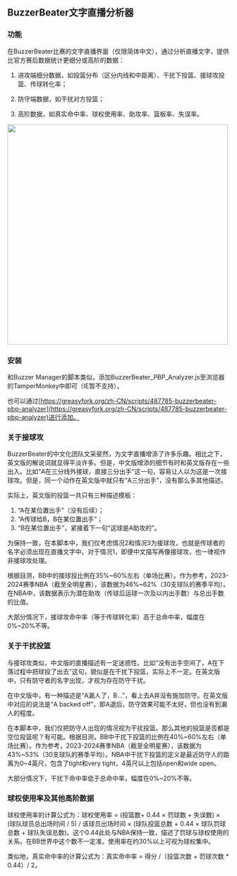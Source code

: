 ## BuzzerBeater文字直播分析器

### 功能

在BuzzerBeater比赛的文字直播界面（仅限简体中文），通过分析直播文字，提供比官方赛后数据统计更细分或高阶的数据：

1. 进攻端细分数据，如投篮分布（区分内线和中距离）、干扰下投篮、接球攻投篮、传球转化率；

2. 防守端数据，如干扰对方投篮；

3. 高阶数据，如真实命中率、球权使用率、助攻率、篮板率、失误率。

<img src="https://github.com/AtomicNucleus029/BB-PBP/assets/160561545/1eb98c2b-ffd9-4c65-ab46-d1a524354dc5" width = 500>

### 安装

和Buzzer Manager的脚本类似，添加BuzzerBeater_PBP_Analyzer.js至浏览器的TamperMonkey中即可（IE暂不支持）。

也可以通过[https://greasyfork.org/zh-CN/scripts/487785-buzzerbeater-pbp-analyzer](https://greasyfork.org/zh-CN/scripts/487785-buzzerbeater-pbp-analyzer)进行添加。

### 关于接球攻

BuzzerBeater的中文化团队文采斐然，为文字直播增添了许多乐趣。相比之下，英文版的解说词就显得平淡许多。但是，中文版增添的细节有时和英文版存在一些出入。比如“A在三分线外接球，直接三分出手”这一句，容易让人以为这是一次接球攻。但是，同一个动作在英文版中就只有“A三分出手”，没有那么多其他描述。

实际上，英文版的投篮一共只有三种描述模板：

1. “A在某位置出手”（没有后续）；
2. “A传球给B，B在某位置出手”；
3. “B在某位置出手”，紧接着下一句“这球是A助攻的”。

为保持一致，在本脚本中，我们仅考虑情况2和情况3为接球攻，也就是传球者的名字必须出现在直播文字中。对于情况1，即便中文描写再像接球攻，也一律视作非接球攻处理。

根据目测，BB中的接球投比例在35%~60%左右（单场比赛）。作为参考，2023-2024赛季NBA（截至全明星赛），该数据为46%~62%（30支球队的赛季平均）。在NBA中，该数据表示为潜在助攻（传球后运球一次及以内出手数）与总出手数的比值。

大部分情况下，接球攻命中率（等于传球转化率）高于总命中率，幅度在0%~20%不等。

### 关于干扰投篮

与接球攻类似，中文版的直播描述有一定迷惑性。比如“没有出手空间了，A在下落过程中把球投了出去”这句，貌似是在干扰下投篮，实际上不一定。在英文版中，只有防守者的名字出现，才视为存在防守干扰。

在中文版中，有一种描述是“A漏人了，B...”，看上去A并没有施加防守。在英文版中对应的说法是“A backed off”，即A退后，防守效果可能不太好，但也没有到漏人的程度。

在本脚本中，我们仅把防守人出现的情况视为干扰投篮。那么其他的投篮是否都是空位投篮呢？有可能。根据目测，BB中干扰下投篮的比例在40%~60%左右（单场比赛）。作为参考，2023-2024赛季NBA（截至全明星赛），该数据为43%~53%（30支球队的赛季平均）。NBA中干扰下投篮的定义是最近防守人的距离为0~4英尺，包含了tight和very tight，4英尺以上包括open和wide open。

大部分情况下，干扰下命中率低于总命中率，幅度在0%~20%不等。

### 球权使用率及其他高阶数据

球权使用率的计算公式为：球权使用率 = (投篮数+ 0.44 × 罚球数 + 失误数) × (球队球员总出场时间 / 5) / 该球员出场时间 × (球队投篮总数 + 0.44 × 球队罚球总数 + 球队失误总数)。这个0.44此处与NBA保持一致，描述了罚球与球权使用的关系。在BB世界中这个数不一定准。使用率在约30%以上可视为球权集中。

类似地，真实命中率的计算公式为：真实命中率 = 得分 /（投篮次数 + 罚球次数 * 0.44）/ 2。
